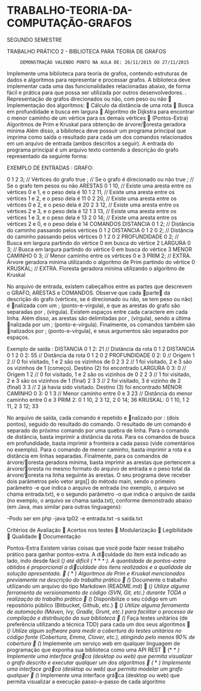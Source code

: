 # TRABALHO-TEORIA-DA-COMPUTAÇÃO-GRAFOS
SEGUNDO SEMESTRE 
  
  TRABALHO PRÁTICO 2 - BIBLIOTECA PARA TEORIA DE GRAFOS
  
         DEMONSTRAÇÃO VALENDO PONTO NA AULA DE: 26/11/2015 OU 27/11/2015
  
  
  Implemente uma biblioteca para teoria de grafos, contendo estruturas de dados e algoritmos para representar
e processar grafos. A biblioteca deve implementar cada uma das funcionalidades relacionadas abaixo, de forma
fácil e prática para que possa ser utilizada por outros desenvolvedores.
. Representação de grafos direcionados ou não, com peso ou não
 Implementação dos algoritmos:
 Cálculo da distância de uma rota
 Busca em profundidade e busca em largura
 Algoritmo de Dijkstra para encontrar o menor caminho de um vértice para os demais vértices
 (Pontos-Extra) Algoritmos de Prim e Kruskal para obtenção de árvore/oresta geradora mínima
Além disso, a biblioteca deve possuir um programa principal que imprima como saída o resultado para cada
um dos comandos relacionados em um arquivo de entrada (ambos descritos a seguir).
A entrada do programa principal é um arquivo texto contendo a descrição do grafo representado da seguinte
forma:
  
  
  EXEMPLO DE ENTRADAS :
  GRAFO:
  
0 1 2 3; // Vértices do grafo
true ; // Se o grafo é direcionado ou não
true ; // Se o grafo tem pesos ou não
ARESTAS
0 1 10, // Existe uma aresta entre os vértices 0 e 1, e o peso dela é 10
1 2 11, // Existe uma aresta entre os vértices 1 e 2, e o peso dela é 11
0 2 20, // Existe uma aresta entre os vértices 0 e 2, e o peso dela é 20
2 3 12, // Existe uma aresta entre os vértices 2 e 3, e o peso dela é 12
1 3 13, // Existe uma aresta entre os vértices 1 e 3, e o peso dela é 13
2 0 14; // Existe uma aresta entre os vértices 2 e 0, e o peso dela é 14
COMANDOS
DISTANCIA 0 1 2; // Distância do caminho passando pelos vértices 0 1 2
DISTANCIA 0 1 2 0 2; // Distância do caminho passando pelos vértices 0 1 2 0 2
PROFUNDIDADE 0 2; // Busca em largura partindo do vértice 0 em busca do vértice 2
LARGURA 0 3; // Busca em largura partindo do vértice 0 em busca do vértice 3
MENOR CAMINHO 0 3; // Menor caminho entre os vértices 0 e 3
PRIM 2; // EXTRA. Árvore geradora mínima utilizando o algoritmo de Prim partindo do vértice 0
KRUSKAL; // EXTRA. Floresta geradora mínima utilizando o algoritmo de Kruskal

  
  
  No arquivo de entrada, existem cabeçalhos entre as partes que descrevem o GRAFO, ARESTAS e COMANDOS.
Observe que cada parte da descrição do grafo (vértices, se é direcionado ou não, se tem peso ou não) é
nalizada com um ; (ponto-e-vírgula), e que as arestas do grafo são separadas por , (vírgula). Existem espaços
entre cada caractere em cada linha. Além disso, as arestas são delimitadas por , (vírgula), sendo a última nalizada
por um ; (ponto-e-vírgula). Finalmente, os comandos também são nalizados por ; (ponto-e-vírgula), e seus
argumentos são separados por espaços.
  
  
  Exemplo de saída :
DISTANCIA 0 1 2:
21 // Distância da rota 0 1 2
DISTANCIA 0 1 2 0 2:
55 // Distância da rota 0 1 2 0 2
PROFUNDIDADE 0 2:
0 // Origem
1 2 // 0 foi visitado, 1 e 2 são os vizinhos de 0
2 3 2 // 1 foi visitado, 2 e 3 são os vizinhos de 1 (começo). Destino (2) foi encontrado
LARGURA 0 3:
0 // Origem
1 2 // 0 foi visitado, 1 e 2 são os vizinhos de 0
2 2 3 // 1 foi visitado, 2 e 3 são os vizinhos de 1 (final)
2 3 3 // 2 foi visitado, 3 é vizinho de 2 (final)
3 3 // 2 já havia sido visitado. Destino (3) foi encontrado
MENOR CAMINHO 0 3:
0 1 3 // Menor caminho entre 0 e 3
23 // Distância do menor caminho entre 0 e 3
PRIM 2:
0 1 10,
2 3 12,
2 0 14;
36
KRUSKAL:
0 1 10,
1 2 11,
2 3 12;
33


No arquivo de saída, cada comando é repetido e nalizado por : (dois pontos), seguido do resultado do
comando. O resultado de um comando é separado do próximo comando por uma quebra de linha. Para o
comando de distância, basta imprimir a distância da rota. Para os comandos de busca em profundidade, basta
imprimir a fronteira a cada passo (vide comentários no exemplo). Para o comando de menor caminho, basta
imprimir a rota e a distância em linhas separadas. Finalmente, para os comandos de árvore/oresta geradora
mínima, basta imprimir as arestas que pertencem a árvore/oresta no mesmo formato do arquivo de entrada e o
peso total da árvore/oresta na linha seguinte às arestas.
O seu programa deve receber dois parâmetros pelo vetor args[] do método main, sendo o primeiro parâmetro
-e que indica o arquivo de entrada (no exemplo, o arquivo se chama entrada.txt), e o segundo parâmetro -o
que indica o arquivo de saída (no exemplo, o arquivo se chama saida.txt), conforme demonstrado abaixo (em
Java, mas similar para outras linguagens):

-Podo ser em php
-java tp02 -e entrada.txt -s saida.txt


Critérios de Avaliação
 Acertos nos testes
 Modularização
 Legibilidade
 Qualidade
 Documentação




Pontos-Extra
Existem várias coisas que você pode fazer nesse trabalho prático para ganhar pontos-extra. A diculdade do
item está indicado ao lado, indo desde fácil (*) até difícil (* * * * *). A quantidade de pontos-extra obtidos é
proporcional a diculdade dos itens realizados e a qualidade da solução apresentada.
 (* * *) Algoritmos de Prim e Kruskal mencionados previamente na descrição do trabalho prático
 (*) Documente o trabalho utilizando um arquivo do tipo Markdown (README.md)
 (*) Utilize alguma ferramenta de versionamento de código (SVN, Git, etc.) durante TODA a realização do
trabalho prático
 (*) Disponibilize o seu código em um repositório público (Bitbucket, Github, etc.)
 (*) Utilize alguma ferramenta de automação (Maven, Ivy, Gradle, Grunt, etc.) para facilitar o processo de
compilação e distribuição da sua biblioteca
 (*) Faça testes unitários (de preferência utilizando a técnica TDD) para cada um dos seus algoritmos
 (*) Utilize algum software para medir a cobertura do testes unitários no código fonte (Cobertura, Emma,
Clover, etc.), atingindo pelo menos 90% de cobertura
 (*) Implemente um serviço web em qualquer linguagem de programação que exponha sua biblioteca como
uma API REST
 (* * *) Implemente uma interface gráca (desktop ou web) que permita visualizar o grafo descrito e executar
qualquer um dos algoritmos
 (* * *) Implemente uma interface gráca (desktop ou web) que permita modelar um grafo qualquer
 (*) Implemente uma interface gráca (desktop ou web) que permita visualizar a execução passo-a-passo
de cada algoritmo
